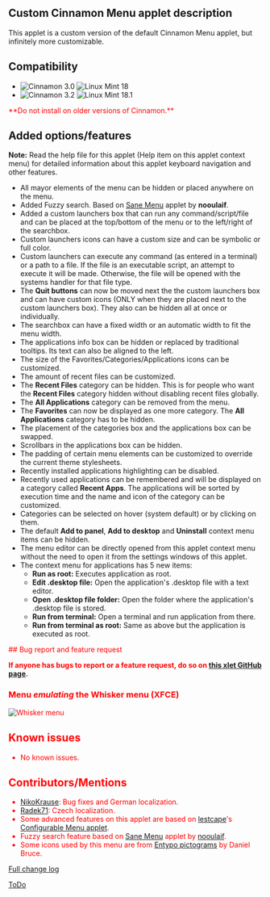 ## Custom Cinnamon Menu applet description

This applet is a custom version of the default Cinnamon Menu applet, but infinitely more customizable.

## Compatibility

- ![Cinnamon 3.0](https://odyseus.github.io/CinnamonTools/lib/badges/cinn-3.0.svg) ![Linux Mint 18](https://odyseus.github.io/CinnamonTools/lib/badges/lm-18.svg)
- ![Cinnamon 3.2](https://odyseus.github.io/CinnamonTools/lib/badges/cinn-3.2.svg) ![Linux Mint 18.1](https://odyseus.github.io/CinnamonTools/lib/badges/lm-18.1.svg)

<span style="color:red;">
**Do not install on older versions of Cinnamon.**
</span>


## Added options/features

**Note:** Read the help file for this applet (Help item on this applet context menu) for detailed information about this applet keyboard navigation and other features.

- All mayor elements of the menu can be hidden or placed anywhere on the menu.
- Added Fuzzy search. Based on [Sane Menu](https://cinnamon-spices.linuxmint.com/applets/view/258s) applet by **nooulaif**.
- Added a custom launchers box that can run any command/script/file and can be placed at the top/bottom of the menu or to the left/right of the searchbox.
- Custom launchers icons can have a custom size and can be symbolic or full color.
- Custom launchers can execute any command (as entered in a terminal) or a path to a file. If the file is an executable script, an attempt to execute it will be made. Otherwise, the file will be opened with the systems handler for that file type.
- The **Quit buttons** can now be moved next the the custom launchers box and can have custom icons (ONLY when they are placed next to the custom launchers box). They also can be hidden all at once or individually.
- The searchbox can have a fixed width or an automatic width to fit the menu width.
- The applications info box can be hidden or replaced by traditional tooltips. Its text can also be aligned to the left.
- The size of the Favorites/Categories/Applications icons can be customized.
- The amount of recent files can be customized.
- The **Recent Files** category can be hidden. This is for people who want the **Recent Files** category hidden without disabling recent files globally.
- The **All Applications** category can be removed from the menu.
- The **Favorites** can now be displayed as one more category. The **All Applications** category has to be hidden.
- The placement of the categories box and the applications box can be swapped.
- Scrollbars in the applications box can be hidden.
- The padding of certain menu elements can be customized to override the current theme stylesheets.
- Recently installed applications highlighting can be disabled.
- Recently used applications can be remembered and will be displayed on a category called **Recent Apps**. The applications will be sorted by execution time and the name and icon of the category can be customized.
- Categories can be selected on hover (system default) or by clicking on them.
- The default **Add to panel**, **Add to desktop** and **Uninstall** context menu items can be hidden.
- The menu editor can be directly opened from this applet context menu without the need to open it from the settings windows of this applet.
- The context menu for applications has 5 new items:
    - **Run as root:** Executes application as root.
    - **Edit .desktop file:** Open the application's .desktop file with a text editor.
    - **Open .desktop file folder:** Open the folder where the application's .desktop file is stored.
    - **Run from terminal:** Open a terminal and run application from there.
    - **Run from terminal as root:** Same as above but the application is executed as root.

<span style="color:red;">
## Bug report and feature request

**If anyone has bugs to report or a feature request, do so on [this xlet GitHub page](https://github.com/Odyseus/CinnamonTools).**
</span>

### Menu *emulating* the Whisker menu (XFCE)

![Whisker menu](https://odyseus.github.io/CinnamonTools/lib/img/CustomCinnamonMenu-001.png "Whisker menu")

## Known issues
- No known issues.

## Contributors/Mentions
- [NikoKrause](https://github.com/NikoKrause): Bug fixes and German localization.
- [Radek71](https://github.com/Radek71): Czech localization.
- Some advanced features on this applet are based on [lestcape](https://github.com/lestcape)'s [Configurable Menu applet](https://github.com/lestcape/Configurable-Menu).
- Fuzzy search feature based on [Sane Menu](https://cinnamon-spices.linuxmint.com/applets/view/258) applet by [nooulaif](https://github.com/nooulaif).
- Some icons used by this menu are from [Entypo pictograms](www.entypo.com) by Daniel Bruce.

[Full change log](https://github.com/Odyseus/CinnamonTools/blob/master/applets/0dyseus%40CustomCinnamonMenu/CHANGELOG.md)

[ToDo](https://github.com/Odyseus/CinnamonTools/blob/master/applets/0dyseus%40CustomCinnamonMenu/TODO)
